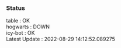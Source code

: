 ### Status


table : OK  
hogwarts : DOWN  
icy-bot : OK  
Latest Update : 2022-08-29 14:12:52.089275

